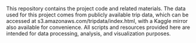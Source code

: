 This repository contains the project code and related materials. The data used for this project comes from publicly available trip data, which can be accessed at s3.amazonaws.com/tripdata/index.html, with a Kaggle mirror also available for convenience. All scripts and resources provided here are intended for data processing, analysis, and visualization purposes.

